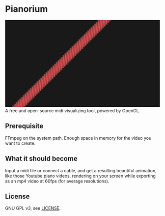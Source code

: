 # Pianorium
![](screenshots/all_keys.png)
A free and open-source midi visualizing tool, powered by OpenGL.

## Prerequisite
FFmpeg on the system path.
Enough space in memory for the video you want to create.

## What it should become
Input a midi file or connect a cable, and get a resulting beautiful animation, like those Youtube piano videos, rendering on your screen while exporting as an mp4 video at 60fps (for average resolutions).

## License
GNU GPL v3, see [LICENSE](LICENSE).
